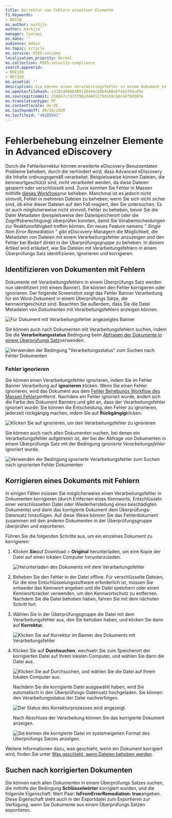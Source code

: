 ```yaml
---
title: Korrektur von Fehlern einzelner Elemente
f1.keywords:
- NOCSH
ms.author: markjjo
author: markjjo
manager: laurawi
ms.date: ''
audience: Admin
ms.topic: article
ms.service: O365-seccomp
localization_priority: Normal
ms.collection: M365-security-compliance
search.appverid:
- MOE150
- MET150
ms.assetid: ''
description: Sie können einen Verarbeitungsfehler in einem Dokument in einer Überprüfungsgruppe in Advanced eDiscovery beheben, ohne den Prozess der Massen Fehlerkorrektur durchführen zu müssen.
ms.openlocfilehash: c318148900d891304ebcb9b4a88abfe52f43c05e
ms.sourcegitcommit: 2160e7cf373f992dd4d11793a59cb8c44f8d587e
ms.translationtype: MT
ms.contentlocale: de-DE
ms.lasthandoff: 09/26/2020
ms.locfileid: "48285841"
---
```

# <a name="single-item-error-remediation-in-advanced-ediscovery"></a>Fehlerbehebung einzelner Elemente in Advanced eDiscovery

Durch die Fehlerkorrektur können erweiterte eDiscovery-Benutzerdaten Probleme beheben, durch die verhindert wird, dass Advanced eDiscovery die Inhalte ordnungsgemäß verarbeitet. Beispielsweise können Dateien, die kennwortgeschützt sind, nicht verarbeitet werden, da diese Dateien gesperrt oder verschlüsselt sind. Zuvor konnten Sie Fehler in Massen mithilfe [dieses Workflows](error-remediation-when-processing-data-in-advanced-ediscovery.md)nur beheben. Manchmal ist es jedoch nicht sinnvoll, Fehler in mehreren Dateien zu beheben, wenn Sie sich nicht sicher sind, ob eine dieser Dateien auf den Fall reagiert, den Sie untersuchen. Es ist auch möglicherweise nicht sinnvoll, Fehler zu beheben, bevor Sie die Datei Metadaten (beispielsweise den Dateispeicherort oder die Zugriffsberechtigung) überprüfen konnten, damit Sie Vorabentscheidungen zur Reaktionsfähigkeit treffen können. Ein neues Feature namens " *Single Item Error Remediation* " gibt eDiscovery-Managern die Möglichkeit, die Metadaten von Dateien mit einem Verarbeitungsfehler anzuzeigen und den Fehler bei Bedarf direkt in der Überprüfungsgruppe zu beheben. In diesem Artikel wird erläutert, wie Sie Dateien mit Verarbeitungsfehlern in einem Überprüfungs Satz identifizieren, ignorieren und korrigieren.

## <a name="identify-documents-with-errors"></a>Identifizieren von Dokumenten mit Fehlern

Dokumente mit Verarbeitungsfehlern in einem Überprüfungs Satz werden nun identifiziert (mit einem Banner). Sie können den Fehler korrigieren oder ignorieren. Der folgende Screenshot zeigt das Fehler Banner Verarbeitung für ein Word-Dokument in einem Überprüfungs Sätze, die kennwortgeschützt sind. Beachten Sie außerdem, dass Sie die Datei Metadaten von Dokumenten mit Verarbeitungsfehlern anzeigen können.

![Für Dokument mit Verarbeitungsfehler angezeigtes Banner](../media/SIERimage1.png)

Sie können auch nach Dokumenten mit Verarbeitungsfehlern suchen, indem Sie die **Verarbeitungsstatus** Bedingung beim [Abfragen der Dokumente in einem Überprüfungs Satz](review-set-search.md)verwenden.

![Verwenden der Bedingung "Verarbeitungsstatus" zum Suchen nach Fehler Dokumenten](../media/SIERimage2.png)

### <a name="ignore-errors"></a>Fehler ignorieren

Sie können einen Verarbeitungsfehler ignorieren, indem Sie im Fehler Banner Verarbeitung auf **ignorieren** klicken. Wenn Sie einen Fehler ignorieren, wird das Dokument aus dem [Fehler Behebungs Workflow des Massen Fehlers](error-remediation-when-processing-data-in-advanced-ediscovery.md)entfernt. Nachdem ein Fehler ignoriert wurde, ändert sich die Farbe des Dokument Banners und gibt an, dass der Verarbeitungsfehler ignoriert wurde. Sie können die Entscheidung, den Fehler zu ignorieren, jederzeit rückgängig machen, indem Sie auf **Rückgängig**klicken.

![Klicken Sie auf ignorieren, um den Verarbeitungsfehler zu ignorieren](../media/SIERimage3.png)

Sie können auch nach allen Dokumenten suchen, bei denen ein Verarbeitungsfehler aufgetreten ist, der bei der Abfrage von Dokumenten in einem Überprüfungs Satz mit der Bedingung *ignorierte Verarbeitungsfehler* ignoriert wurde.

![Verwenden der Bedingung ignorierte Verarbeitungsfehler zum Suchen nach ignorierten Fehler Dokumenten](../media/SIERimage4.png)

## <a name="remediate-a-document-with-errors"></a>Korrigieren eines Dokuments mit Fehlern

In einigen Fällen müssen Sie möglicherweise einen Verarbeitungsfehler in Dokumenten korrigieren (durch Entfernen eines Kennworts, Entschlüsseln einer verschlüsselten Datei oder Wiederherstellung eines beschädigten Dokuments) und dann das korrigierte Dokument dem Überprüfungs-Datensatz hinzufügen. Auf diese Weise können Sie das Fehlerdokument zusammen mit den anderen Dokumenten in der Überprüfungsgruppe überprüfen und exportieren. 

Führen Sie die folgenden Schritte aus, um ein einzelnes Dokument zu korrigieren:

1. Klicken **Sie**auf Download  >  **Original** herunterladen, um eine Kopie der Datei auf einen lokalen Computer herunterzuladen.

   ![Herunterladen des Dokuments mit dem Verarbeitungsfehler](../media/SIERimage5.png)

2. Beheben Sie den Fehler in der Datei offline. Für verschlüsselte Dateien, für die eine Entschlüsselungssoftware erforderlich ist, müssen Sie entweder das Kennwort angeben und die Datei speichern oder einen Kennwortcracker verwenden, um den Kennwortschutz zu entfernen. Nachdem Sie die Datei behoben haben, fahren Sie mit dem nächsten Schritt fort.

3. Wählen Sie in der Überprüfungsgruppe die Datei mit dem Verarbeitungsfehler aus, den Sie behoben haben, und klicken Sie dann auf **Korrektur**.

   ![Klicken Sie auf Korrektur im Banner des Dokuments mit Verarbeitungsfehler](../media/SIERimage6.png)


4. Klicken Sie auf **Durchsuchen**, wechseln Sie zum Speicherort der korrigierten Datei auf Ihrem lokalen Computer, und wählen Sie dann die Datei aus.

   ![Klicken Sie auf Durchsuchen, und wählen Sie die Datei auf Ihrem lokalen Computer aus.](../media/SIERimage7.png)

    Nachdem Sie die korrigierte Datei ausgewählt haben, wird Sie automatisch in den Überprüfungs-Datensatz hochgeladen. Sie können den Verarbeitungsstatus der Datei nachverfolgen.

    ![Der Status des Korrekturprozesses wird angezeigt.](../media/SIERimage8.png)

   Nach Abschluss der Verarbeitung können Sie das korrigierte Dokument anzeigen.

    ![Sie können die korrigierte Datei im systemeigenen Format des Überprüfungs Satzes anzeigen.](../media/SIERimage9.png)

Weitere Informationen dazu, was geschieht, wenn ein Dokument korrigiert wird, finden Sie unter [Was geschieht, wenn Dateien behoben werden](error-remediation.md#what-happens-when-files-are-remediated).

## <a name="search-for-remediated-documents"></a>Suchen nach korrigierten Dokumenten

Sie können nach allen Dokumenten in einem Überprüfungs Satzes suchen, die mithilfe der Bedingung **Schlüsselwörter** korrigiert wurden, und die folgende Eigenschaft: Wert Paar: **IsFromErrorRemediation: true**angeben. Diese Eigenschaft steht auch in der Exportdatei zum Exportieren zur Verfügung, wenn Sie Dokumente aus einem Überprüfungs Sätzen exportieren.
